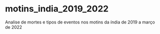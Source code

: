 # motins_india_2019_2022
Analise de mortes e tipos de eventos nos motins da índia de 2019 a março de 2022
